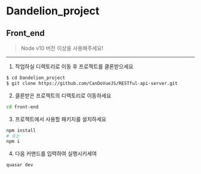 # Dandelion_project

## Front_end

> Node v10 버전 이상을 사용해주세요!
___

1. 작업하실 디렉토리로 이동 후 프로젝트를 클론받으세요
```sh
$ cd Dandelion_project
$ git clone https://github.com/CanDoVueJS/RESTful-api-server.git
```

2. 클론받은 프로젝트의 디렉토리로 이동하세요
```sh
cd front-end
```
3. 프로젝트에서 사용할 패키지를 설치하세요
```sh
npm install
# 또는
npm i
```

4. 다음 커맨드를 입력하여 실행시키세여

```sh
quasar dev 
```

